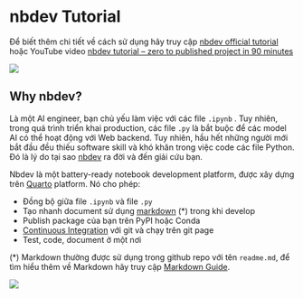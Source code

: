 nbdev Tutorial
================

<!-- WARNING: THIS FILE WAS AUTOGENERATED! DO NOT EDIT! -->

Để biết thêm chi tiết về cách sử dụng hãy truy cập [nbdev official
tutorial](https://nbdev.fast.ai/) hoặc YouTube video [nbdev tutorial –
zero to published project in 90
minutes](https://www.youtube.com/watch?v=l7zS8Ld4_iA)

<div>

[![](https://i.ytimg.com/vi/l7zS8Ld4_iA/sddefault.jpg)](https://www.youtube.com/watch?v=l7zS8Ld4_iA)

</div>

## Why nbdev?

Là một AI engineer, bạn chủ yếu làm việc với các file `.ipynb` . Tuy
nhiên, trong quá trình triển khai production, các file `.py` là bắt buộc
để các model AI có thể hoạt động với Web backend. Tuy nhiên, hầu hết
những người mới bắt đầu đều thiếu software skill và khó khăn trong việc
code các file Python. Đó là lý do tại sao [nbdev](https://nbdev.fast.ai)
ra đời và đến giải cứu bạn.

Nbdev là một battery-ready notebook development platform, được xây dựng
trên [Quarto](https://quarto.org) platform. Nó cho phép:  
- Đồng bộ giữa file `.ipynb` và file `.py`  
- Tạo nhanh document sử dụng [markdown](https://www.markdownguide.org)
(\*) trong khi develop  
- Publish package của bạn trên PyPI hoặc Conda  
- [Continuous
Integration](https://www.youtube.com/watch?v=8aV5AxJrHDg&list=PLZMWkkQEwOPmGolqJPsAm_4fcBDDc2to_)
với git và chạy trên git page  
- Test, code, document ở một nơi

(\*) Markdown thường được sử dụng trong github repo với tên `readme.md`,
để tìm hiểu thêm về Markdown hãy truy cập [Markdown
Guide](https://www.markdownguide.org/).

![](https://github.blog/wp-content/uploads/2020/11/nbdev_logo11.png?fit=1200%2C630)
